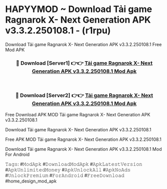 # HAPYYMOD ~ Download Tải game Ragnarok X- Next Generation APK v3.3.2.250108.1 - (r1rpu)
Download Tải game Ragnarok X- Next Generation APK v3.3.2.250108.1 Free Mod APK

<div align="center">
<h3>🔴 Download [Server1] 👉👉 <a href="https://apk-comot.site?title=Tải_game_Ragnarok_X-_Next_Generation_APK_v3.3.2.250108.1">Tải game Ragnarok X- Next Generation APK v3.3.2.250108.1 Mod Apk</a></h3><br>

<h3>🔴 Download [Server2] 👉👉 <a href="https://apk-comot.site?title=Tải_game_Ragnarok_X-_Next_Generation_APK_v3.3.2.250108.1">Tải game Ragnarok X- Next Generation APK v3.3.2.250108.1 Mod Apk</a></h3>
</div>


Free Download APK MOD Tải game Ragnarok X- Next Generation APK v3.3.2.250108.1

Download Tải game Ragnarok X- Next Generation APK v3.3.2.250108.1 

Free APK MOD Tải game Ragnarok X- Next Generation APK v3.3.2.250108.1 

Download Tải game Ragnarok X- Next Generation APK v3.3.2.250108.1 Mod For Android

𝚃𝚊𝚐𝚜: #𝙼𝚘𝚍𝙰𝚙𝚔 #𝙳𝚘𝚠𝚗𝚕𝚘𝚊𝚍𝙼𝚘𝚍𝙰𝚙𝚔 #𝙰𝚙𝚔𝙻𝚊𝚝𝚎𝚜𝚝𝚅𝚎𝚛𝚜𝚒𝚘𝚗 #𝙰𝚙𝚔𝚄𝚗𝚕𝚒𝚖𝚒𝚝𝚎𝚍𝙼𝚘𝚗𝚎𝚢 #𝙰𝚙𝚔𝚄𝚗𝚕𝚘𝚌𝚔𝙰𝚕𝚕 #𝙰𝚙𝚔𝙽𝚘𝙰𝚍𝚜 #𝚄𝚗𝚕𝚘𝚌𝚔𝙿𝚛𝚎𝚖𝚒𝚞𝚖 #𝙵𝚘𝚛𝙰𝚗𝚍𝚛𝚘𝚒𝚍 #𝙵𝚛𝚎𝚎𝙳𝚘𝚠𝚗𝚕𝚘𝚊𝚍 #home_design_mod_apk